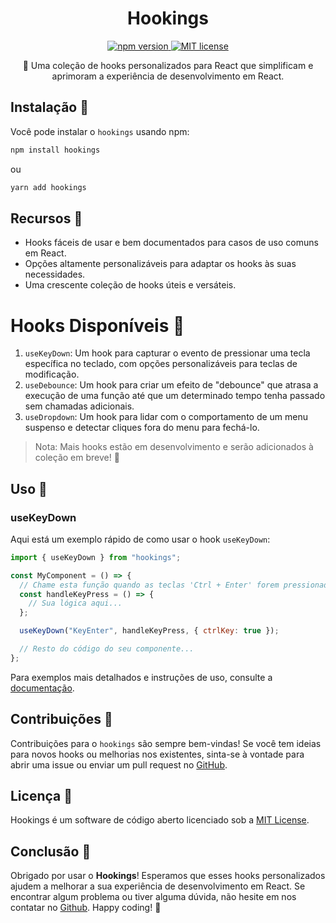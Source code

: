 <h1 align="center">Hookings</h1>
<p align="center">
  <a href="https://www.npmjs.com/package/hookings">
    <img alt="npm version" src="https://badge.fury.io/js/hookings.svg">
  </a>
  <a href="https://github.com/joao-coimbra/hookings/blob/main/LICENSE">
    <img alt="MIT license" src="https://img.shields.io/npm/l/hookings">
  </a>
</p>

<p align="center">🎣 Uma coleção de hooks personalizados para React que simplificam e aprimoram a experiência de desenvolvimento em React.</p>

## Instalação 🚀

Você pode instalar o `hookings` usando npm:

```bash
npm install hookings
```

ou

```bash
yarn add hookings
```

## Recursos 🌟

- Hooks fáceis de usar e bem documentados para casos de uso comuns em React.
- Opções altamente personalizáveis para adaptar os hooks às suas necessidades.
- Uma crescente coleção de hooks úteis e versáteis.

# Hooks Disponíveis 🎣

1. `useKeyDown`: Um hook para capturar o evento de pressionar uma tecla específica no teclado, com opções personalizáveis para teclas de modificação.
1. `useDebounce`: Um hook para criar um efeito de "debounce" que atrasa a execução de uma função até que um determinado tempo tenha passado sem chamadas adicionais.
1. `useDropdown`: Um hook para lidar com o comportamento de um menu suspenso e detectar cliques fora do menu para fechá-lo.

> Nota: Mais hooks estão em desenvolvimento e serão adicionados à coleção em breve! 🚧

## Uso 📝

### useKeyDown

Aqui está um exemplo rápido de como usar o hook `useKeyDown`:

```jsx
import { useKeyDown } from "hookings";

const MyComponent = () => {
  // Chame esta função quando as teclas 'Ctrl + Enter' forem pressionadas
  const handleKeyPress = () => {
    // Sua lógica aqui...
  };

  useKeyDown("KeyEnter", handleKeyPress, { ctrlKey: true });

  // Resto do código do seu componente...
};
```

Para exemplos mais detalhados e instruções de uso, consulte a [documentação](https://github.com/joao-coimbra/hookings#readme).

## Contribuições 🤝

Contribuições para o `hookings` são sempre bem-vindas! Se você tem ideias para novos hooks ou melhorias nos existentes, sinta-se à vontade para abrir uma issue ou enviar um pull request no [GitHub](https://github.com/joao-coimbra/hookings).

## Licença 📄

Hookings é um software de código aberto licenciado sob a [MIT License](https://github.com/joao-coimbra/hookings/blob/main/LICENSE).

## Conclusão 🎉

Obrigado por usar o **Hookings**! Esperamos que esses hooks personalizados ajudem a melhorar a sua experiência de desenvolvimento em React. Se encontrar algum problema ou tiver alguma dúvida, não hesite em nos contatar no [Github](https://github.com/joao-coimbra/hookings/issues). Happy coding! 🚀
